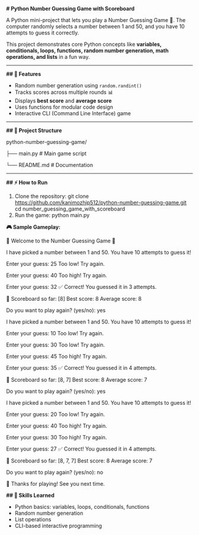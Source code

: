 ****# Python Number Guessing Game with Scoreboard****

A Python mini-project that lets you play a Number Guessing Game 🎲. The computer randomly selects a number between 1 and 50, and you have 10 attempts to guess it correctly.

This project demonstrates core Python concepts like **variables, conditionals, loops, functions, random number generation, math operations, and lists** in a fun way.

---

**## 🚀 Features**
- Random number generation using `random.randint()`  
- Tracks scores across multiple rounds 📊  
- Displays **best score** and **average score**  
- Uses functions for modular code design  
- Interactive CLI (Command Line Interface) game  

---

**## 📂 Project Structure**

python-number-guessing-game/

├── main.py        # Main game script

└── README.md      # Documentation

---

**## ⚡ How to Run**
1. Clone the repository:
   git clone https://github.com/kanimozhip512/python-number-guessing-game.git
   cd number_guessing_game_with_scoreboard
2. Run the game:
   python main.py

****🎮 Sample Gameplay:****

🎉 Welcome to the Number Guessing Game 🎉

I have picked a number between 1 and 50.
You have 10 attempts to guess it!

Enter your guess: 25
Too low! Try again.

Enter your guess: 40
Too high! Try again.

Enter your guess: 32
✅ Correct! You guessed it in 3 attempts.

🎯 Scoreboard so far: [8]
Best score: 8
Average score: 8

Do you want to play again? (yes/no): yes

I have picked a number between 1 and 50.
You have 10 attempts to guess it!

Enter your guess: 10
Too low! Try again.

Enter your guess: 30
Too low! Try again.

Enter your guess: 45
Too high! Try again.

Enter your guess: 35
✅ Correct! You guessed it in 4 attempts.

🎯 Scoreboard so far: [8, 7]
Best score: 8
Average score: 7

Do you want to play again? (yes/no): yes

I have picked a number between 1 and 50.
You have 10 attempts to guess it!

Enter your guess: 20
Too low! Try again.

Enter your guess: 40
Too high! Try again.

Enter your guess: 30
Too high! Try again.

Enter your guess: 27
✅ Correct! You guessed it in 4 attempts.

🎯 Scoreboard so far: [8, 7, 7]
Best score: 8
Average score: 7

Do you want to play again? (yes/no): no

👋 Thanks for playing! See you next time.

**## 🧠 Skills Learned**
- Python basics: variables, loops, conditionals, functions
- Random number generation
- List operations
- CLI-based interactive programming


